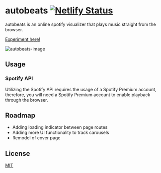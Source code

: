 # autobeats     [![Netlify Status](https://api.netlify.com/api/v1/badges/3fe0f909-a30f-495c-993f-f5450e2ceaca/deploy-status)](https://app.netlify.com/sites/heuristic-kare-dabab8/deploys)


autobeats is an online spotify visualizer that plays music straight from the browser.


[Experiment here!](https://www.autobeats.io/)

![autobeats-image](https://i.imgur.com/7VBFVlb.png)

## Usage

### Spotify API

Utilizing the Spotify API requires the usage of a Spotify Premium account, therefore, you will need a Spotify Premium account to enable playback through the browser.

## Roadmap

- Adding loading indicator between page routes
- Adding more UI functionality to track carousels
- Remodel of cover page

## License
[MIT](https://choosealicense.com/licenses/mit/)